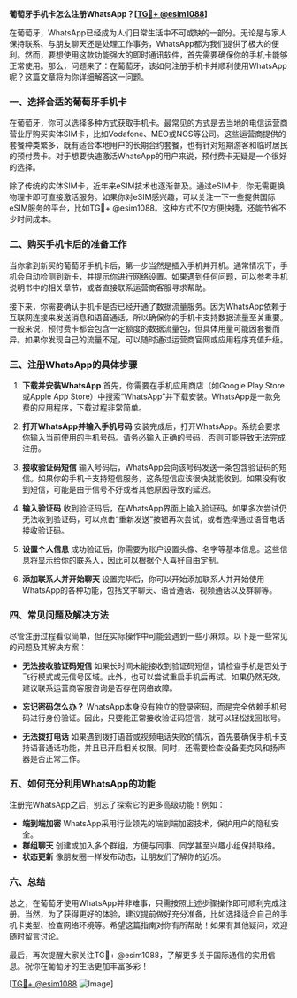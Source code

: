 **葡萄牙手机卡怎么注册WhatsApp？[[TG💪+ @esim1088](https://t.me/s/esim1088)]**

在葡萄牙，WhatsApp已经成为人们日常生活中不可或缺的一部分。无论是与家人保持联系、与朋友聊天还是处理工作事务，WhatsApp都为我们提供了极大的便利。然而，要想使用这款功能强大的即时通讯软件，首先需要确保你的手机卡能够正常使用。那么，问题来了：在葡萄牙，该如何注册手机卡并顺利使用WhatsApp呢？这篇文章将为你详细解答这一问题。

### **一、选择合适的葡萄牙手机卡**

在葡萄牙，你可以选择多种方式获取手机卡。最常见的方式是去当地的电信运营商营业厅购买实体SIM卡，比如Vodafone、MEO或NOS等公司。这些运营商提供的套餐种类繁多，既有适合本地用户的长期合约套餐，也有针对短期游客和临时居民的预付费卡。对于想要快速激活WhatsApp的用户来说，预付费卡无疑是一个很好的选择。

除了传统的实体SIM卡，近年来eSIM技术也逐渐普及。通过eSIM卡，你无需更换物理卡即可直接激活服务。如果你对eSIM感兴趣，可以关注一下一些提供国际eSIM服务的平台，比如TG💪+ @esim1088。这种方式不仅方便快捷，还能节省不少时间成本。

### **二、购买手机卡后的准备工作**

当你拿到新买的葡萄牙手机卡后，第一步当然是插入手机并开机。通常情况下，手机会自动检测到新卡，并提示你进行网络设置。如果遇到任何问题，可以参考手机说明书中的相关章节，或者直接联系运营商客服寻求帮助。

接下来，你需要确认手机卡是否已经开通了数据流量服务。因为WhatsApp依赖于互联网连接来发送消息和语音通话，所以确保你的手机卡支持数据流量至关重要。一般来说，预付费卡都会包含一定额度的数据流量包，但具体用量可能因套餐而异。如果你发现自己的流量不足，可以随时通过运营商官网或应用程序充值升级。

### **三、注册WhatsApp的具体步骤**

1. **下载并安装WhatsApp**
   首先，你需要在手机应用商店（如Google Play Store或Apple App Store）中搜索“WhatsApp”并下载安装。WhatsApp是一款免费的应用程序，下载过程非常简单。

2. **打开WhatsApp并输入手机号码**
   安装完成后，打开WhatsApp。系统会要求你输入当前使用的手机号码。请务必输入正确的号码，否则可能导致无法完成注册。

3. **接收验证码短信**
   输入号码后，WhatsApp会向该号码发送一条包含验证码的短信。如果你的手机卡支持短信服务，这条短信应该很快就能收到。如果没有收到短信，可能是由于信号不好或者其他原因导致的延迟。

4. **输入验证码**
   收到验证码后，在WhatsApp界面上输入验证码。如果多次尝试仍无法收到验证码，可以点击“重新发送”按钮再次尝试，或者选择通过语音电话接收验证码。

5. **设置个人信息**
   成功验证后，你需要为账户设置头像、名字等基本信息。这些信息将显示给你的联系人，因此可以根据个人喜好自由定制。

6. **添加联系人并开始聊天**
   设置完毕后，你可以开始添加联系人并开始使用WhatsApp的各种功能，包括文字聊天、语音通话、视频通话以及群聊等。

### **四、常见问题及解决方法**

尽管注册过程看似简单，但在实际操作中可能会遇到一些小麻烦。以下是一些常见的问题及其解决方案：

- **无法接收验证码短信**
  如果长时间未能接收到验证码短信，请检查手机是否处于飞行模式或无信号区域。此外，也可以尝试重启手机后再试。如果仍然无效，建议联系运营商客服咨询是否存在网络故障。

- **忘记密码怎么办？**
  WhatsApp本身没有独立的登录密码，而是完全依赖手机号码进行身份验证。因此，只要能正常接收验证码短信，就可以轻松找回账号。

- **无法拨打电话**
  如果遇到拨打语音或视频电话失败的情况，首先要确保手机卡支持语音通话功能，并且已开启相关权限。同时，还需要检查设备麦克风和扬声器是否正常工作。

### **五、如何充分利用WhatsApp的功能**

注册完WhatsApp之后，别忘了探索它的更多高级功能！例如：
- **端到端加密**
  WhatsApp采用行业领先的端到端加密技术，保护用户的隐私安全。
- **群组聊天**
  创建或加入多个群组，方便与同事、同学甚至兴趣小组保持联络。
- **状态更新**
  像朋友圈一样发布动态，让朋友们了解你的近况。

### **六、总结**

总之，在葡萄牙使用WhatsApp并非难事，只需按照上述步骤操作即可顺利完成注册。当然，为了获得更好的体验，建议提前做好充分准备，比如选择适合自己的手机卡类型、检查网络环境等。希望这篇指南对你有所帮助！如果有其他疑问，欢迎随时留言讨论。

最后，再次提醒大家关注TG💪+ @esim1088，了解更多关于国际通信的实用信息。祝你在葡萄牙的生活更加丰富多彩！

[[TG💪+ @esim1088](https://t.me/s/esim1088) ![Image](https://i.postimg.cc/4NQfJmqS/Snipaste-2025-05-13-00-14-12.png)]